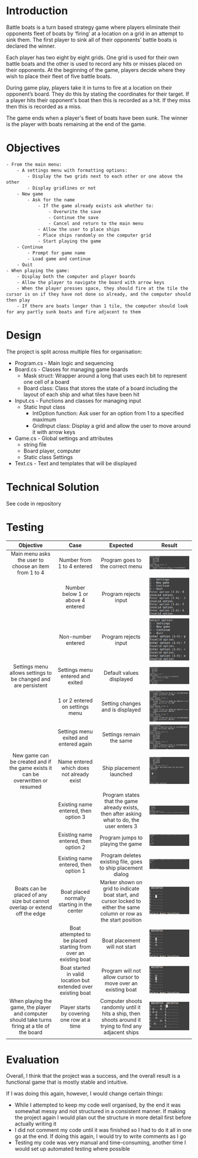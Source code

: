 # Introduction
Battle boats is a turn based strategy game where players eliminate their opponents fleet of boats by ‘firing’ at a location on a grid in an attempt to sink them. The first player to sink all of their opponents’ battle boats is declared the winner.

Each player has two eight by eight grids. One grid is used for their own battle boats and the other is used to record any hits or misses placed on their opponents. At the beginning of the game, players decide where they wish to place their fleet of five battle boats.

During game play, players take it in turns to fire at a location on their opponent’s board. They do this by stating the coordinates for their target. If a player hits their opponent's boat then this is recorded as a hit. If they miss then this is recorded as a miss.

The game ends when a player's fleet of boats have been sunk. The winner is the player with boats remaining at the end of the game.
# Objectives
	- From the main menu:
		- A settings menu with formatting options:
			- Display the two grids next to each other or one above the other
			- Display gridlines or not
		- New game
			- Ask for the name
				- If the game already exists ask whether to:
					- Overwrite the save
					- Continue the save
					- Cancel and return to the main menu
				- Allow the user to place ships
				- Place ships randomly on the computer grid
				- Start playing the game
		- Continue
			- Prompt for game name
			- Load game and continue
		- Quit
	- When playing the game:
		- Display both the computer and player boards
		- Allow the player to navigate the board with arrow keys
		- When the player presses space, they should fire at the tile the cursor is on if they have not done so already, and the computer should then play
		- If there are boats longer than 1 tile, the computer should look for any partly sunk boats and fire adjacent to them
# Design
The project is split across multiple files for organisation:
- Program.cs - Main logic and sequencing
- Board.cs - Classes for managing game boards
	- Mask struct: Wrapper around a long that uses each bit to represent one cell of a board
	- Board class: Class that stores the state of a board including the layout of each ship and what tiles have been hit
- Input.cs - Functions and classes for managing input
	- Static Input class
		- IntOption function: Ask user for an option from 1 to a specified maximum
		- GridInput class: Display a grid and allow the user to move around it with arrow keys
- Game.cs - Global settings and attributes
	- string file
	- Board player, computer
	- Static class Settings
- Text.cs - Text and templates that will be displayed
# Technical Solution
See code in repository
# Testing
|                                           Objective                                            |                              Case                               |                                                       Expected                                                        |                  Result                  |
|:----------------------------------------------------------------------------------------------:|:---------------------------------------------------------------:|:---------------------------------------------------------------------------------------------------------------------:|:----------------------------------------:|
|                     Main menu asks the user to choose an item from 1 to 4                      |                   Number from 1 to 4 entered                    |                                           Program goes to the correct menu                                            |      ![main-menu-valid-input.png](main-menu-valid-input.png)      |
|                                                                                                |                Number below 1 or above 4 entered                |                                                 Program rejects input                                                 |    ![main-menu-invalid-integer.png](main-menu-invalid-integer.png)    |
|                                                                                                |                       Non-number entered                        |                                                 Program rejects input                                                 |      ![main-menu-non-integer.png](main-menu-non-integer.png)      |
|                 Settings menu allows settings to be changed and are persistent                 |                Settings menu entered and exited                 |                                               Default values displayed                                                |          ![settings-menu.png](settings-menu.png)          |
|                                                                                                |                 1 or 2 entered on settings menu                 |                                           Setting changes and is displayed                                            |        ![settings-changed.png](settings-changed.png)         |
|                                                                                                |             Settings menu exited and entered again              |                                               Settings remain the same                                                |       ![settings-persistent.png](settings-persistent.png)       |
|        New game can be created and if the game exists it can be overwritten or resumed         |            Name entered which does not already exist            |                                                Ship placement launched                                                |     ![new-game-does-not-exist.png](new-game-does-not-exist.png)     |
|                                                                                                |              Existing name entered, then option 3               |             Program states that the game already exists, then after asking what to do, the user enters 3              |         ![new-game-exists.png](new-game-exists.png)         |
|                                                                                                |              Existing name entered, then option 2               |                                           Program jumps to playing the game                                           |    ![new-game-exists-continue.png](new-game-exists-continue.png)     |
|                                                                                                |              Existing name entered, then option 1               |                             Program deletes existing file, goes to ship placement dialog                              |    ![new-game-exists-overwrite.png](new-game-exists-overwrite.png)    |
|           Boats can be placed of any size but cannot overlap or extend off the edge            |           Boat placed normally starting in the center           | Marker shown on grid to indicate boat start, and cursor locked to either the same column or row as the start position |   ![ship-placement-normal-ship.gif](ship-placement-normal-ship.gif)    |
|                                                                                                | Boat attempted to be placed starting from over an existing boat |                                             Boat placement will not start                                             |  ![ship-placement-start-on-ship.gif](ship-placement-start-on-ship.gif)   |
|                                                                                                | Boat started in valid location but extended over existing boat  |                              Program will not allow cursor to move over an existing boat                              | ![ship-placement-extend-over-ship.gif](ship-placement-extend-over-ship.gif) |
| When playing the game, the player and computer should take turns firing at a tile of the board |           Player starts by covering one row at a time           |        Computer shoots randomly until it hits a ship, then shoots around it trying to find any adjacent ships         |      ![play-game-computer-ai.gif](play-game-computer-ai.gif)      |
|                                                                                                |                                                                 |                                                                                                                       |                                          |
# Evaluation
Overall, I think that the project was a success, and the overall result is a functional game that is mostly stable and intuitive.

If I was doing this again, however, I would change certain things:
- While I attempted to keep my code well organised, by the end it was somewhat messy and not structured in a consistent manner. If making the project again I would plan out the structure in more detail first before actually writing it
- I did not comment my code until it was finished so I had to do it all in one go at the end. If doing this again, I would try to write comments as I go
- Testing my code was very manual and time-consuming, another time I would set up automated testing where possible
